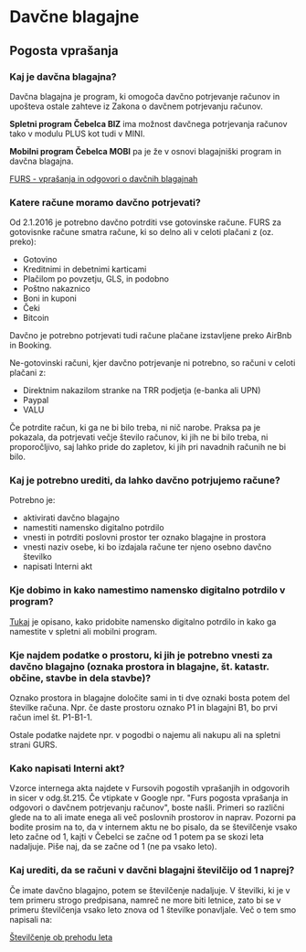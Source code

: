 # Davčne blagajne

## Pogosta vprašanja

### Kaj je davčna blagajna?

Davčna blagajna je program, ki omogoča davčno potrjevanje računov in upošteva ostale zahteve iz Zakona o davčnem potrjevanju računov. 

**Spletni program Čebelca BIZ** ima možnost davčnega potrjevanja računov tako v modulu PLUS kot tudi v MINI. 

**Mobilni program Čebelca MOBI** pa je že v osnovi blagajniški program in davčna blagajna.

[FURS - vprašanja in odgovori o davčnih blagajnah](https://www.fu.gov.si/fileadmin/Internet/Nadzor/Podrocja/Davcne_blagajne_in_VKR/Vprasanja_in_odgovori/Davcno_potrjevanje_racunov.doc)

### Katere račune moramo davčno potrjevati?

Od 2.1.2016 je potrebno davčno potrditi vse gotovinske račune. FURS za gotovisnke račune smatra račune, ki so delno ali v celoti plačani z (oz. preko):

* Gotovino
* Kreditnimi in debetnimi karticami
* Plačilom po povzetju, GLS, in podobno
* Poštno nakaznico
* Boni in kuponi
* Čeki
* Bitcoin

Davčno je potrebno potrjevati tudi račune plačane izstavljene preko AirBnb in Booking.

Ne-gotovinski računi, kjer davčno potrjevanje ni potrebno, so računi v celoti plačani z:

* Direktnim nakazilom stranke na TRR podjetja (e-banka ali UPN)
* Paypal
* VALU

Če potrdite račun, ki ga ne bi bilo treba, ni nič narobe. Praksa pa je pokazala, da potrjevati večje število računov, ki jih ne bi bilo treba, ni proporočljivo, saj lahko pride do zapletov, ki jih pri navadnih računih ne bi bilo.

### Kaj je potrebno urediti, da lahko davčno potrjujemo račune?

Potrebno je:
* aktivirati davčno blagajno
* namestiti namensko digitalno potrdilo
* vnesti in potrditi poslovni prostor ter oznako blagajne in prostora
* vnesti naziv osebe, ki bo izdajala račune ter njeno osebno davčno številko
* napisati Interni akt

### Kje dobimo in kako namestimo namensko digitalno potrdilo v program?

[Tukaj](https://github.com/InvoiceFox/CebelcaBiz-Pomoc/blob/main/content/faq/namensko_digitalno_potrdilo/_index.md) je opisano, kako pridobite namensko digitalno potrdilo in kako ga namestite v spletni ali mobilni program.

### Kje najdem podatke o prostoru, ki jih je potrebno vnesti za davčno blagajno (oznaka prostora in blagajne, št. katastr. občine, stavbe in dela stavbe)?

Oznako prostora in blagajne določite sami in ti dve oznaki bosta potem del številke računa. Npr. če daste prostoru oznako P1 in blagajni B1, bo prvi račun imel št. P1-B1-1.

Ostale podatke najdete npr. v pogodbi o najemu ali nakupu ali na spletni strani GURS.

### Kako napisati Interni akt?

Vzorce internega akta najdete v Fursovih pogostih vprašanjih in odgovorih in sicer v odg.št.215. Če vtipkate v Google npr. "Furs pogosta vprašanja in odgovori o davčnem potrjevanju računov", boste našli. Primeri so različni glede na to ali imate enega ali več poslovnih prostorov in naprav. Pozorni pa bodite prosim na to, da v internem aktu ne bo pisalo, da se številčenje vsako leto začne od 1, kajti v Čebelci se začne od 1 potem pa se skozi leta nadaljuje. Piše naj, da se začne od 1 (ne pa vsako leto).

### Kaj urediti, da se računi v davčni blagajni številčijo od 1 naprej?

Če imate davčno blagajno, potem se številčenje nadaljuje. V številki, ki je v tem primeru strogo predpisana, namreč ne more biti letnice, zato bi se v primeru številčenja vsako leto znova od 1 številke ponavljale. Več o tem smo napisali na:

[Številčenje ob prehodu leta](http://cebelca-biz.blogspot.com/2022/01/stevilcenje-ob-prehodu-v-leto-2022.html)





